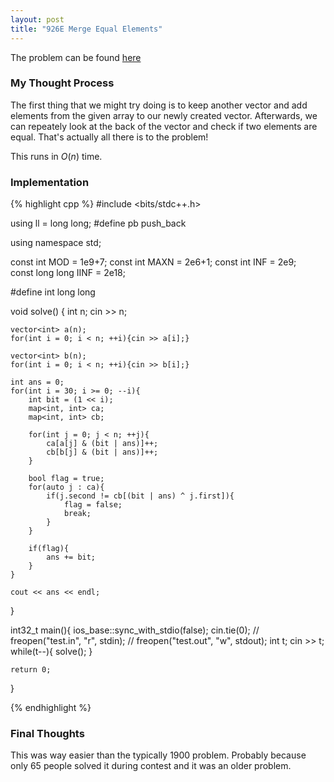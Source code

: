 ```yaml
---
layout: post
title: "926E Merge Equal Elements"
---
```

The problem can be found [here](https://codeforces.com/problemset/problem/926/E)

### My Thought Process 
The first thing that we might try doing is to keep another vector and add elements from the given array to our newly created vector. Afterwards, we can repeately look at the back of the vector and check if two elements are equal. That's actually all there is to the problem!

This runs in $O(n)$ time.

### Implementation  

{% highlight cpp %}
#include <bits/stdc++.h>

using ll = long long;
#define pb push_back

using namespace std;

const int MOD = 1e9+7;
const int MAXN = 2e6+1;
const int INF = 2e9;    
const long long IINF = 2e18;

#define int long long

void solve() { 
    int n;
    cin >> n;

    vector<int> a(n);
    for(int i = 0; i < n; ++i){cin >> a[i];}

    vector<int> b(n);
    for(int i = 0; i < n; ++i){cin >> b[i];}

    int ans = 0;
    for(int i = 30; i >= 0; --i){
        int bit = (1 << i);
        map<int, int> ca;
        map<int, int> cb;

        for(int j = 0; j < n; ++j){
            ca[a[j] & (bit | ans)]++;
            cb[b[j] & (bit | ans)]++;
        }

        bool flag = true;
        for(auto j : ca){
            if(j.second != cb[(bit | ans) ^ j.first]){
                flag = false; 
                break;
            }
        }

        if(flag){
            ans += bit;
        }
    }

    cout << ans << endl;
}

int32_t main(){
    ios_base::sync_with_stdio(false);
    cin.tie(0);
    // freopen("test.in", "r", stdin);
    // freopen("test.out", "w", stdout);
    int t;
    cin >> t;
    while(t--){
        solve();
    }

    return 0;
}

{% endhighlight %}

### Final Thoughts
This was way easier than the typically 1900 problem. Probably because only $65$ people solved it during contest and it was an older problem.  
